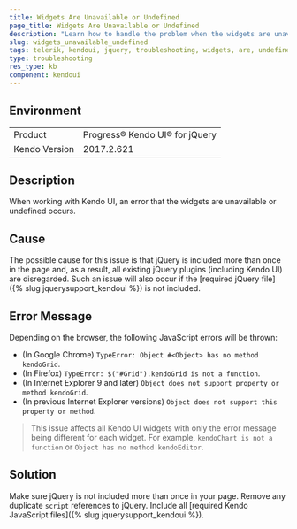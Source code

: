 ```yaml
---
title: Widgets Are Unavailable or Undefined
page_title: Widgets Are Unavailable or Undefined
description: "Learn how to handle the problem when the widgets are unavailable or undefined when working with Kendo UI for jQuery."
slug: widgets_unavailable_undefined
tags: telerik, kendoui, jquery, troubleshooting, widgets, are, undefined, unavailable 
type: troubleshooting
res_type: kb
component: kendoui
---
```


## Environment

<table>
 <tr>
  <td>Product</td>
  <td>Progress® Kendo UI® for jQuery</td>
 </tr>
 <tr>
  <td>Kendo Version</td>
  <td>2017.2.621</td>
 </tr>
</table>

## Description 

When working with Kendo UI, an error that the widgets are unavailable or undefined occurs. 

## Cause

The possible cause for this issue is that jQuery is included more than once in the page and, as a result, all existing jQuery plugins (including Kendo UI) are disregarded. Such an issue will also occur if the [required jQuery file]({% slug jquerysupport_kendoui %}) is not included.

## Error Message 

Depending on the browser, the following JavaScript errors will be thrown:

* (In Google Chrome) `TypeError: Object #<Object> has no method kendoGrid`. 
* (In Firefox) `TypeError: $("#Grid").kendoGrid is not a function`.
* (In Internet Explorer 9 and later) `Object does not support property or method kendoGrid`. 
* (In previous Internet Explorer versions) `Object does not support this property or method`.

>This issue affects all Kendo UI widgets with only the error message being different for each widget. For example, `kendoChart is not a function` or `Object has no method kendoEditor`.

## Solution

Make sure jQuery is not included more than once in your page. Remove any duplicate `script` references to jQuery. Include all [required Kendo JavaScript files]({% slug jquerysupport_kendoui %}).
